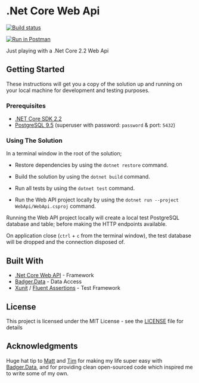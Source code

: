 # .Net Core Web Api

[![Build status](https://ci.appveyor.com/api/projects/status/rlou2yhasuj4h1tl/branch/master?svg=true)](https://ci.appveyor.com/project/Danny-UKDM/dotnetcore-webapi/branch/master) 

[![Run in Postman](https://run.pstmn.io/button.svg)](https://app.getpostman.com/run-collection/b7a76145125d646477c7)

Just playing with a .Net Core 2.2 Web Api

## Getting Started

These instructions will get you a copy of the solution up and running on your local machine for development and testing purposes.

### Prerequisites

* [.NET Core SDK 2.2](https://dotnet.microsoft.com/download/dotnet-core/2.2)
* [PostgreSQL 9.5](https://www.postgresql.org/download/) (superuser with password: `password` & port: `5432`)

### Using The Solution

In a terminal window in the root of the solution;

* Restore dependencies by using the `dotnet restore` command.

* Build the solution by using the `dotnet build` command.

* Run all tests by using the `dotnet test` command.

* Run the Web API project locally by using the `dotnet run --project WebApi/WebApi.csproj` command.

Running the Web API project locally will create a local test PostgreSQL database and table; before making the HTTP endpoints available.

On application close (`ctrl` + `c` from the terminal window), the test database will be dropped and the connection disposed of.

## Built With

* [.Net Core Web API](https://docs.microsoft.com/en-us/aspnet/core/web-api/) - Framework
* [Badger.Data](https://github.com/timbarker/Badger.Data) - Data Access
* [Xunit](https://xunit.github.io/) / [Fluent Assertions](https://fluentassertions.com/) - Test Framework

## License

This project is licensed under the MIT License - see the [LICENSE](LICENSE) file for details

## Acknowledgments

Huge hat tip to [Matt](https://github.com/mholland) and [Tim](https://github.com/timbarker) for making my life super easy with [Badger.Data](https://github.com/timbarker/Badger.Data), and for providing clean open-sourced code which inspired me to write some of my own.
